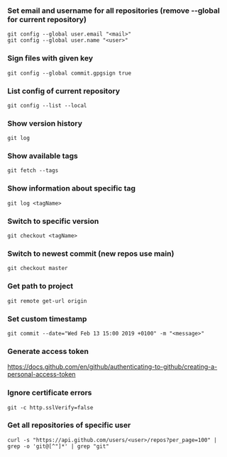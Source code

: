 ### Set email and username for all repositories (remove --global for current repository)
```
git config --global user.email "<mail>"
git config --global user.name "<user>"
```

### Sign files with given key
```
git config --global commit.gpgsign true
```

### List config of current repository
```
git config --list --local
```

### Show version history
```
git log
```

### Show available tags
```
git fetch --tags
```

### Show information about specific tag
```
git log <tagName>
```

### Switch to specific version
```
git checkout <tagName>
```

### Switch to newest commit (new repos use main)
```
git checkout master
```

### Get path to project
```
git remote get-url origin
```

### Set custom timestamp
```
git commit --date="Wed Feb 13 15:00 2019 +0100" -m "<message>"
```

### Generate access token
https://docs.github.com/en/github/authenticating-to-github/creating-a-personal-access-token  

### Ignore certificate errors
```
git -c http.sslVerify=false
```

### Get all repositories of specific user
```
curl -s "https://api.github.com/users/<user>/repos?per_page=100" | grep -o 'git@[^"]*' | grep "git"
```

